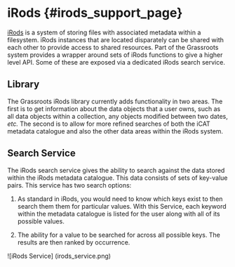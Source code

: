 ﻿# iRods {#irods_support_page}

[iRods](www.irods.org) is a system of storing files with associated metadata within a filesystem. iRods instances that are located disparately can be shared with each other to provide access to shared resources. Part of the Grassroots system provides a wrapper around sets of iRods functions to give a higher level API. Some of these are exposed via a dedicated iRods search service.

## Library

The Grassroots iRods library currently adds functionality in two areas. The first is to get information about the data objects that a user owns, such as all data objects within a collection, any objects modified between two dates, *etc.* The second is to allow for more refined searches of both the iCAT metadata catalogue and also the other data areas within the iRods system.

## Search Service

The iRods search service gives the ability to search against the data stored within the iRods metadata catalogue. This data consists of sets of key-value pairs. This service has two search options:

1. As standard in iRods, you would need to know which keys exist to then search them them for particular values. With this Service, each keyword within the metadata catalogue is listed for the user along with all of its possible values. 

2. The ability for a value to be searched for across all possible keys. The results are then ranked by occurrence.


![iRods Service] (irods_service.png)

 
